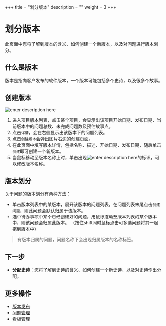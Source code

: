 ﻿+++
title = "划分版本"
description = ""
weight = 3
+++

# 划分版本

此页面中您将了解到版本的含义、如何创建一个新版本，以及对问题进行版本划分。

## 什么是版本

版本是指向客户发布的软件版本，一个版本可能包括多个史诗，以及很多个故事。

## 创建版本

![enter description here](/docs/user-guide/agile/imge/image15.png)

 1. 进入项目版本列表，点击某个项目，会显示出该项目开始日期、发布日期、当前版本中的问题总数、未完成问题数及预估故事点。
 2. 点击`详情`，会在右侧显示出该版本下的问题列表。
 3. 点击`创建版本`会弹出图片右边的创建页面。
 4. 在此页面中填写版本详情，包括名称、描述、开始日期、发布日期，随后单击`创建`即可创建一个新版本。
 5. 当鼠标移动至版本名称上时，单击出现![enter description here](/docs/user-guide/agile/imge/image4.png)的标识，可以修改版本名称。

## 版本划分

关于问题的版本划分有两种方法：

- 单击版本列表中的某版本，展开该版本的问题列表，在问题列表末尾点击`创建问题`，则此问题会默认归属于该版本。
- 选中待办事项中某个已经创建好的问题，用鼠标拖动至版本列表的某个版本中，则该问题会归属此版本。 （按住shift同时鼠标点击可多选问题将其一起拖到版本中）

<blockquote class="note">
    有版本归属的问题，问题名称下会出现归属版本的名称标签。
    </blockquote>

## 下一步

- [**分配史诗**](../epic)：您将了解到史诗的含义、如何创建一个新史诗，以及对史诗作出分配。

## 更多操作

- [版本发布](../../release)
- [问题管理](../../issue) 
- [看板管理](../../sprint)



